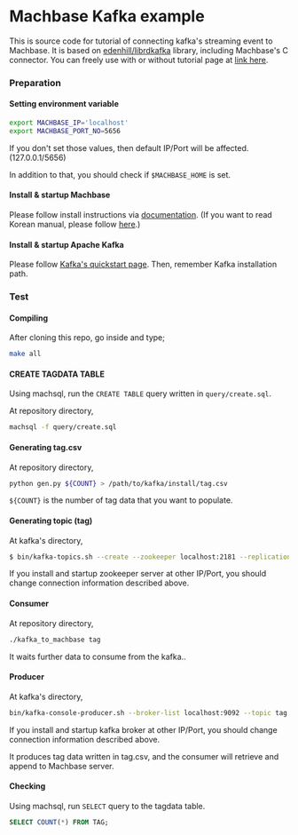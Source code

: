 # Machbase Kafka example

This is source code for tutorial of connecting kafka's streaming event to Machbase. It is based on [edenhill/librdkafka](https://github.com/edenhill/librdkafka) library, including Machbase's C connector. You can freely use with or without tutorial page at [link here](#).

### Preparation

#### Setting environment variable
```bash
export MACHBASE_IP='localhost'
export MACHBASE_PORT_NO=5656
```

If you don't set those values, then default IP/Port will be affected. (127.0.0.1/5656)

In addition to that, you should check if `$MACHBASE_HOME` is set.

#### Install & startup Machbase
Please follow install instructions via [documentation](https://doc.machbase.com/).
(If you want to read Korean manual, please follow [here](http://krdoc.machbase.com).)

#### Install & startup Apache Kafka
Please follow [Kafka's quickstart page](http://kafka.apache.org/quickstart).
Then, remember Kafka installation path.

### Test
#### Compiling
After cloning this repo, go inside and type;

```bash
make all
```

#### CREATE TAGDATA TABLE
Using machsql, run the `CREATE TABLE` query written in `query/create.sql`.

At repository directory,
```bash
machsql -f query/create.sql
```

#### Generating tag.csv
At repository directory,
```bash
python gen.py ${COUNT} > /path/to/kafka/install/tag.csv
```

`${COUNT}` is the number of tag data that you want to populate.

#### Generating topic (tag)
At kafka's directory, 
```bash
$ bin/kafka-topics.sh --create --zookeeper localhost:2181 --replication-factor 1 --partitions 1 --topic tag
```

If you install and startup zookeeper server at other IP/Port, you should change connection information described above.

#### Consumer
At repository directory,
```bash
./kafka_to_machbase tag
```

It waits further data to consume from the kafka..

#### Producer
At kafka's directory, 
```bash
bin/kafka-console-producer.sh --broker-list localhost:9092 --topic tag < tag.csv
```

If you install and startup kafka broker at other IP/Port, you should change connection information described above.

It produces tag data written in tag.csv, and the consumer will retrieve and append to Machbase server.

#### Checking
Using machsql, run `SELECT` query to the tagdata table.

```sql
SELECT COUNT(*) FROM TAG;
```
